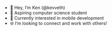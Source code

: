 - 👋 Hey, I’m Ken (@kevveth)
- 🌱 Aspiring computer science student
- 📱 Currently interested in mobile development
- 🌐 I’m looking to connect and work with others!

<!---
kevveth/kevveth is a ✨ special ✨ repository because its `README.md` (this file) appears on your GitHub profile.
You can click the Preview link to take a look at your changes.
--->
